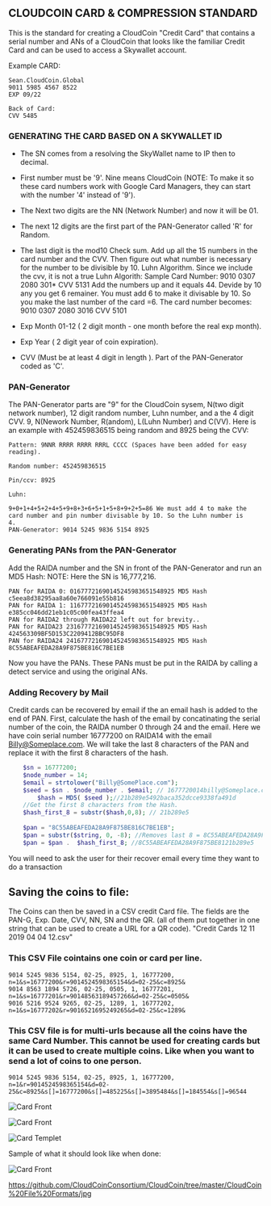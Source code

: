 
## CLOUDCOIN CARD & COMPRESSION STANDARD
This is the standard for creating a CloudCoin "Credit Card" that contains a serial number and ANs of
a CloudCoin that looks like the familiar Credit Card and can be used to access a Skywallet account. 

Example CARD:
```
Sean.CloudCoin.Global
9011 5985 4567 8522
EXP 09/22

Back of Card:
CVV 5485

```

### GENERATING THE CARD BASED ON A SKYWALLET ID

* The SN comes from a resolving the SkyWallet name to IP then to decimal. 

* First number must be '9'. Nine means CloudCoin (NOTE: To make it so these card numbers work with Google Card Managers, they can start with the number '4' instead of '9'). 

* The Next two digits are the NN (Network Number) and now it will be 01. 

* The next 12 digits are the first part of the PAN-Generator called 'R' for Random. 

* The last digit is the mod10 Check sum. Add up all the 15 numbers in the card number and the CVV. Then figure out what number is necessary for the number to be divisible by 10. Luhn Algorithm. Since we include the cvv, it is not a true Luhn Algorith:
Sample Card Number: 9010 0307 2080 301*  CVV 5131
Add the numbers up and it equals 44. Devide by 10 any you get 6 remainer. You must add 6 to make it divisable by 10. So you make the last number of the card =6. The card number becomes: 9010 0307 2080 3016 CVV 5101

* Exp Month 01-12 ( 2 digit month - one month before the real exp month).

* Exp Year ( 2 digit year of coin expiration).

* CVV (Must be at least 4 digit in length ). Part of the PAN-Generator coded as 'C'. 

### PAN-Generator 
The PAN-Generator parts are "9" for the CloudCoin sysem, N(two digit network number), 12 digit random number, Luhn number, and a the 4 digit CVV. 9, N(Nework Number, R(andom), L(Luhn Number) and C(VV). 
Here is an example with 452459836515 being random and 8925 being the CVV:
```
Pattern: 9NNR RRRR RRRR RRRL CCCC (Spaces have been added for easy reading).

Random number: 452459836515 

Pin/ccv: 8925

Luhn:

9+0+1+4+5+2+4+5+9+8+3+6+5+1+5+8+9+2+5=86 We must add 4 to make the card number and pin number divisable by 10. So the Luhn number is 
4. 
PAN-Generator: 9014 5245 9836 5154 8925
```
### Generating PANs from the PAN-Generator
Add the RAIDA number and the SN in front of the PAN-Generator and run an MD5 Hash:
NOTE: Here the SN is 16,777,216.
```
PAN for RAIDA 0: 01677721690145245983651548925 MD5 Hash c5eea8d38295aa8a60e766091e55b816
PAN for RAIDA 1: 11677721690145245983651548925 MD5 Hash e385cc046dd21eb1c05c00fea43ffea4
PAN for RAIDA2 through RAIDA22 left out for brevity..
PAN for RAIDA23 231677721690145245983651548925 MD5 Hash 424563309BF5D153C2209412BBC95DF8
PAN for RAIDA24 241677721690145245983651548925 MD5 Hash  8C55ABEAFEDA28A9F875BE816C7BE1EB
```
Now you have the PANs. These PANs must be put in the RAIDA by calling a detect service and using the original ANs. 

### Adding Recovery by Mail
Credit cards can be recovered by email if the an email hash is added to the end of PAN. 
First, calculate the hash of the email by concatinating the serial number of the coin, the RAIDA number 0 through 24 and the email. 
Here we have coin serial number 16777200 on RAIDA14 with the email Billy@Someplace.com. 
We will take the last 8 characters of the PAN and replace it with the first 8 characters of the hash. 
```php
    $sn = 16777200;
    $node_number = 14;
    $email = strtolower("Billy@SomePlace.com");
    $seed = $sn . $node_number . $email; // 1677720014billy@Someplace.com
		$hash = MD5( $seed );//21b289e5492baca352dcce9338fa491d
    //Get the first 8 characters from the Hash. 
    $hash_first_8 = substr($hash,0,8); // 21b289e5
    
    $pan = "8C55ABEAFEDA28A9F875BE816C7BE1EB";
    $pan = substr($string, 0, -8); //Removes last 8 = 8C55ABEAFEDA28A9F875BE81
    $pan = $pan .  $hash_first_8; //8C55ABEAFEDA28A9F875BE8121b289e5
```
You will need to ask the user for their recover email every time they want to do a transaction


## Saving the coins to file:
The Coins can then be saved in a CSV credit Card file. The fields are the PAN-G, Exp. Date, CVV, NN, SN and the QR. (all of them put together in one string that can be used to create a URL for a QR code).
"Credit Cards 12 11 2019 04 04 12.csv"


### This CSV File cointains one coin or card per line.
```
9014 5245 9836 5154, 02-25, 8925, 1, 16777200, n=1&s=16777200&r=9014524598365154&d=02-25&c=8925& 
9014 8563 1894 5726, 02-25, 0505, 1, 16777201, n=1&s=16777201&r=90148563189457266&d=02-25&c=0505& 
9016 5216 9524 9265, 02-25, 1289, 1, 16777202, n=1&s=16777202&r=9016521695249265&d=02-25&c=1289& 
```

### This CSV file is for multi-urls because all the coins have the same Card Number. This cannot be used for creating cards but it can be used to create multiple coins. Like when you want to send a lot of coins to one person. 

```
9014 5245 9836 5154, 02-25, 8925, 1, 16777200, n=1&r=9014524598365154&d=02-25&c=8925&s[]=16777200&s[]=485225&s[]=3895484&s[]=184554&s[]=96544

```


![Card Front](card-front.png)


![Card Front](card-back.png)

![Card Templet](card.png)


Sample of what it should look like when done: 

![Card Front](card.jpg)

https://github.com/CloudCoinConsortium/CloudCoin/tree/master/CloudCoin%20File%20Formats/jpg






